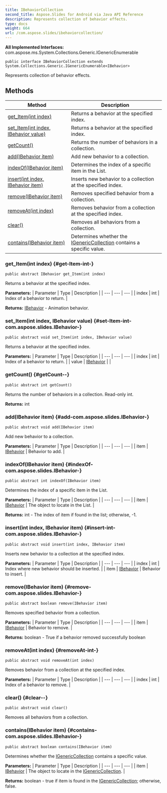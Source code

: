 ```yaml
---
title: IBehaviorCollection
second_title: Aspose.Slides for Android via Java API Reference
description: Represents collection of behavior effects.
type: docs
weight: 664
url: /com.aspose.slides/ibehaviorcollection/
---
```

**All Implemented Interfaces:**
com.aspose.ms.System.Collections.Generic.IGenericEnumerable
```
public interface IBehaviorCollection extends System.Collections.Generic.IGenericEnumerable<IBehavior>
```

Represents collection of behavior effects.
## Methods

| Method | Description |
| --- | --- |
| [get_Item(int index)](#get-Item-int-) | Returns a behavior at the specified index. |
| [set_Item(int index, IBehavior value)](#set-Item-int-com.aspose.slides.IBehavior-) | Returns a behavior at the specified index. |
| [getCount()](#getCount--) | Returns the number of behaviors in a collection. |
| [add(IBehavior item)](#add-com.aspose.slides.IBehavior-) | Add new behavior to a collection. |
| [indexOf(IBehavior item)](#indexOf-com.aspose.slides.IBehavior-) | Determines the index of a specific item in the List. |
| [insert(int index, IBehavior item)](#insert-int-com.aspose.slides.IBehavior-) | Inserts new behavior to a collection at the specified index. |
| [remove(IBehavior item)](#remove-com.aspose.slides.IBehavior-) | Removes specified behavior from a collection. |
| [removeAt(int index)](#removeAt-int-) | Removes behavior from a collection at the specified index. |
| [clear()](#clear--) | Removes all behaviors from a collection. |
| [contains(IBehavior item)](#contains-com.aspose.slides.IBehavior-) | Determines whether the [IGenericCollection](../../com.aspose.slides/igenericcollection) contains a specific value. |
### get_Item(int index) {#get-Item-int-}
```
public abstract IBehavior get_Item(int index)
```


Returns a behavior at the specified index.

**Parameters:**
| Parameter | Type | Description |
| --- | --- | --- |
| index | int | Index of a behavior to return. |

**Returns:**
[IBehavior](../../com.aspose.slides/ibehavior) - Animation behavior.
### set_Item(int index, IBehavior value) {#set-Item-int-com.aspose.slides.IBehavior-}
```
public abstract void set_Item(int index, IBehavior value)
```


Returns a behavior at the specified index.

**Parameters:**
| Parameter | Type | Description |
| --- | --- | --- |
| index | int | Index of a behavior to return. |
| value | [IBehavior](../../com.aspose.slides/ibehavior) |  |

### getCount() {#getCount--}
```
public abstract int getCount()
```


Returns the number of behaviors in a collection. Read-only int.

**Returns:**
int
### add(IBehavior item) {#add-com.aspose.slides.IBehavior-}
```
public abstract void add(IBehavior item)
```


Add new behavior to a collection.

**Parameters:**
| Parameter | Type | Description |
| --- | --- | --- |
| item | [IBehavior](../../com.aspose.slides/ibehavior) | Behavior to add. |

### indexOf(IBehavior item) {#indexOf-com.aspose.slides.IBehavior-}
```
public abstract int indexOf(IBehavior item)
```


Determines the index of a specific item in the List.

**Parameters:**
| Parameter | Type | Description |
| --- | --- | --- |
| item | [IBehavior](../../com.aspose.slides/ibehavior) | The object to locate in the List. |

**Returns:**
int - The index of item if found in the list; otherwise, -1.
### insert(int index, IBehavior item) {#insert-int-com.aspose.slides.IBehavior-}
```
public abstract void insert(int index, IBehavior item)
```


Inserts new behavior to a collection at the specified index.

**Parameters:**
| Parameter | Type | Description |
| --- | --- | --- |
| index | int | Index where new behavior should be inserted. |
| item | [IBehavior](../../com.aspose.slides/ibehavior) | Behavior to insert. |

### remove(IBehavior item) {#remove-com.aspose.slides.IBehavior-}
```
public abstract boolean remove(IBehavior item)
```


Removes specified behavior from a collection.

**Parameters:**
| Parameter | Type | Description |
| --- | --- | --- |
| item | [IBehavior](../../com.aspose.slides/ibehavior) | Behavior to remove. |

**Returns:**
boolean - True if a behavior removed successfully boolean
### removeAt(int index) {#removeAt-int-}
```
public abstract void removeAt(int index)
```


Removes behavior from a collection at the specified index.

**Parameters:**
| Parameter | Type | Description |
| --- | --- | --- |
| index | int | Index of a behavior to remove. |

### clear() {#clear--}
```
public abstract void clear()
```


Removes all behaviors from a collection.

### contains(IBehavior item) {#contains-com.aspose.slides.IBehavior-}
```
public abstract boolean contains(IBehavior item)
```


Determines whether the [IGenericCollection](../../com.aspose.slides/igenericcollection) contains a specific value.

**Parameters:**
| Parameter | Type | Description |
| --- | --- | --- |
| item | [IBehavior](../../com.aspose.slides/ibehavior) | The object to locate in the [IGenericCollection](../../com.aspose.slides/igenericcollection). |

**Returns:**
boolean - true if item is found in the [IGenericCollection](../../com.aspose.slides/igenericcollection); otherwise, false.
